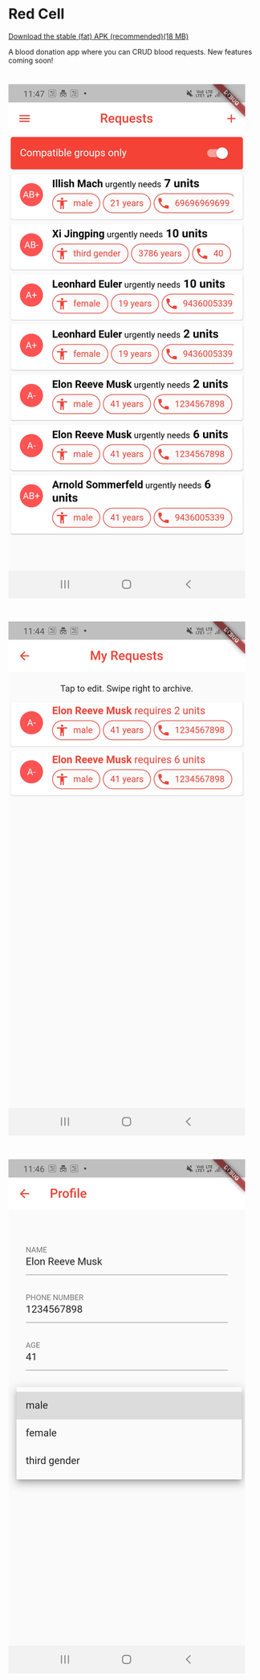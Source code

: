 # Red Cell
[Download the stable (fat) APK (recommended)(18 MB)](https://drive.google.com/file/d/1nbFRpTYZ92_lqN8RhA1IKN0hP-tk8J8J/view?usp=sharing)

A blood donation app where you can CRUD blood requests. New features coming soon!
# ![Feed](screenshots/requests.jpg)
# ![create](screenshots/make_request.jpg)
# ![delete](screenshots/profile.jpg) 

